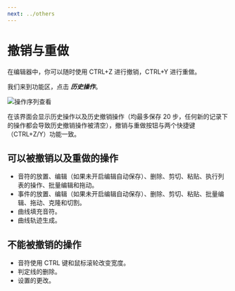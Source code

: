 ```yaml
---
next: ../others
---
```

# 撤销与重做

在编辑器中，你可以随时使用 CTRL+Z 进行撤销，CTRL+Y 进行重做。

我们来到功能区，点击 ***历史操作***。

![操作序列查看](/assets/imgs/contents/操作序列查看.avif)

在该界面会显示历史操作以及历史撤销操作（均最多保存 20 步，任何新的记录下的操作都会导致历史撤销操作被清空），撤销与重做按钮与两个快捷键（CTRL+Z/Y）功能一致。

## 可以被撤销以及重做的操作

- 音符的放置、编辑（如果未开启编辑自动保存）、删除、剪切、粘贴、执行列表的操作、批量编辑和拖动。
- 事件的放置、编辑（如果未开启编辑自动保存）、删除、剪切、粘贴、批量编辑、拖动、克隆和切割。
- 曲线填充音符。
- 曲线轨迹生成。

## 不能被撤销的操作

- 音符使用 CTRL 键和鼠标滚轮改变宽度。
- 判定线的删除。
- 设置的更改。
